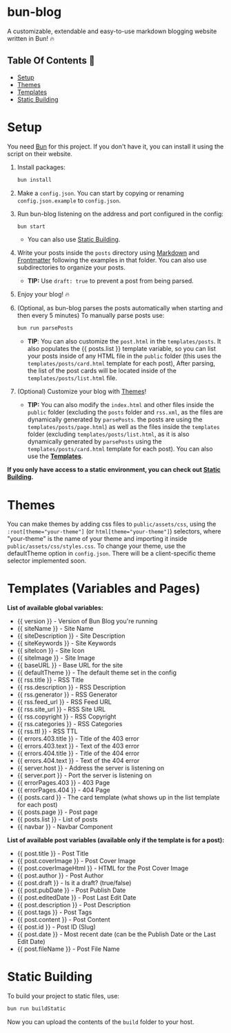 # bun-blog

A customizable, extendable and easy-to-use markdown blogging website written in Bun! 🔥

## Table Of Contents 📝
- [Setup](#setup)
- [Themes](#themes)
- [Templates](#templates-variables-and-pages)
- [Static Building](#static-building)

# Setup

You need [Bun](https://bun.sh) for this project. If you don't have it, you can install it using the script on their website.

1. Install packages:
    ```bash
    bun install
    ```

2. Make a `config.json`. You can start by copying or renaming `config.json.example` to `config.json`.

3. Run bun-blog listening on the address and port configured in the config:
    ```bash
    bun start
    ```
    - You can also use [Static Building](#static-building).

4. Write your posts inside the `posts` directory using [Markdown](https://www.markdownguide.org/basic-syntax/) and [Frontmatter](https://jekyllrb.com/docs/front-matter/) following the examples in that folder. You can also use subdirectories to organize your posts.
    - **TIP:** Use `draft: true` to prevent a post from being parsed.

5. Enjoy your blog! 🔥

6. (Optional, as bun-blog parses the posts automatically when starting and then every 5 minutes) To manually parse posts use:
    ```bash
    bun run parsePosts
    ```
    - **TIP**: You can also customize the `post.html` in the `templates/posts`. It also populates the {{ posts.list }} template variable, so you can list your posts inside of any HTML file in the `public` folder (this uses the `templates/posts/card.html` template for each post), After parsing, the list of the post cards will be located inside of the `templates/posts/list.html` file.


7. (Optional) Customize your blog with [Themes](#themes)!
    - **TIP:** You can also modify the `index.html` and other files inside the `public` folder (excluding the `posts` folder and `rss.xml`, as the files are dynamically generated by `parsePosts`. the posts are using the `templates/posts/page.html`) as well as the files inside the `templates` folder (excluding `templates/posts/list.html`, as it is also dynamically generated by `parsePosts` using the `templates/posts/card.html` template for each post). You can also use the **[Templates](#templates-variables-and-pages)**.

**If you only have access to a static environment, you can check out [Static Building](#static-building).**


# Themes

You can make themes by adding css files to `public/assets/css`, using the `:root[theme="your-theme"]` (or `html[theme="your-theme"]`) selectors, where "your-theme" is the name of your theme and importing it inside `public/assets/css/styles.css`. To change your theme, use the defaultTheme option in `config.json`. There will be a client-specific theme selector implemented soon.

# Templates (Variables and Pages)

**List of available global variables:**
- {{ version }} - Version of Bun Blog you're running
- {{ siteName }} - Site Name
- {{ siteDescription }} - Site Description
- {{ siteKeywords }} - Site Keywords
- {{ siteIcon }} - Site Icon
- {{ siteImage }} - Site Image
- {{ baseURL }} - Base URL for the site
- {{ defaultTheme }} - The default theme set in the config
- {{ rss.title }} - RSS Title
- {{ rss.description }} - RSS Description
- {{ rss.generator }} - RSS Generator
- {{ rss.feed_url }} - RSS Feed URL
- {{ rss.site_url }} - RSS Site URL
- {{ rss.copyright }} - RSS Copyright
- {{ rss.categories }} - RSS Categories
- {{ rss.ttl }} - RSS TTL
- {{ errors.403.title }} - Title of the 403 error
- {{ errors.403.text }} - Text of the 403 error
- {{ errors.404.title }} - Title of the 404 error
- {{ errors.404.text }} - Text of the 404 error
- {{ server.host }} - Address the server is listening on
- {{ server.port }} - Port the server is listening on
- {{ errorPages.403 }} - 403 Page
- {{ errorPages.404 }} - 404 Page
- {{ posts.card }} - The card template (what shows up in the list template for each post)
- {{ posts.page }} - Post page
- {{ posts.list }} - List of posts
- {{ navbar }} - Navbar Component

**List of available post variables (available only if the template is for a post):**
- {{ post.title }} - Post Title
- {{ post.coverImage }} - Post Cover Image
- {{ post.coverImageHtml }} - HTML for the Post Cover Image
- {{ post.author }} - Post Author
- {{ post.draft }} - Is it a draft? (true/false)
- {{ post.pubDate }} - Post Publish Date
- {{ post.editedDate }} - Post Last Edit Date
- {{ post.description }} - Post Description
- {{ post.tags }} - Post Tags
- {{ post.content }} - Post Content
- {{ post.id }} - Post ID (Slug)
- {{ post.date }} - Most recent date (can be the Publish Date or the Last Edit Date)
- {{ post.fileName }} - Post File Name

# Static Building

To build your project to static files, use:
```bash
bun run buildStatic
```

Now you can upload the contents of the `build` folder to your host.
